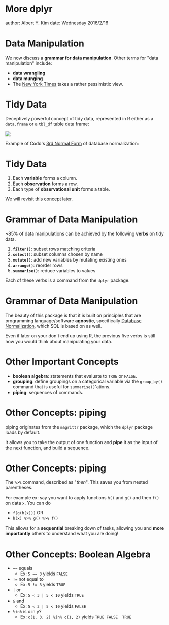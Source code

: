 More dplyr
========================================================
author: Albert Y. Kim
date: Wednesday 2016/2/16





Data Manipulation
========================================================
We now discuss a **grammar for data manipulation**.  Other terms for "data manipulation" include:

* **data wrangling**
* **data munging**
* The [New York Times](http://www.nytimes.com/2014/08/18/technology/for-big-data-scientists-hurdle-to-insights-is-janitor-work.html) takes a rather pessimistic view.



Tidy Data
========================================================

Deceptively powerful concept of tidy data, represented in R either as a `data.frame` or a `tbl_df` table data frame:

![](http://garrettgman.github.io/images/tidy-1.png) 

Example of Codd's [3rd Normal Form](https://en.wikipedia.org/wiki/Third_normal_form) of database normalization:



Tidy Data
========================================================

1. Each **variable** forms a column.
1. Each **observation** forms a row.
1. Each type of **observational unit** forms a table.

We will revisit [this concept](https://cran.r-project.org/web/packages/tidyr/vignettes/tidy-data.html) later.



Grammar of Data Manipulation
========================================================
~85% of data manipulations can be achieved by the following **verbs** on tidy data.

1. **`filter()`**: subset rows matching criteria
1. **`select()`**: subset columns chosen by name
1. **`mutate()`**: add new variables by mutating existing ones
1. **`arrange()`**: reorder rows
1. **`summarise()`**: reduce variables to values

Each of these verbs is a command from the `dplyr` package.




Grammar of Data Manipulation
========================================================
The beauty of this package is that it is built on principles that are
programming language/software **agnostic**, specifically [Database
Normalization](https://en.wikipedia.org/wiki/Database_normalization), which SQL
is based on as well.

Even if later on your don't end up using R, the previous five verbs is still how
you would think about manipulating your data.



Other Important Concepts
========================================================

* **boolean algebra**:  statements that evaluate to `TRUE` or `FALSE`.
* **grouping**: define groupings on a categorical variable via the `group_by()`
command that is useful for `summarise()`'ations.
* **piping**: sequences of commands.



Other Concepts:  piping
========================================================

piping originates from the `magrittr` package, which the `dplyr` package loads
by default.

It allows you to take the output of one function and **pipe** it as the input of
the next function, and build a sequence.



Other Concepts:  piping
========================================================

The `%>%` command, described as "_then_". This saves you from nested parentheses.

For example ex:  say you want to apply functions `h()` and `g()` and then `f()` on data `x`.  You can do

* `f(g(h(x)))` OR
* `h(x) %>% g() %>% f()`

This allows for a **sequential** breaking down of tasks, allowing you and **more
importantly** others to understand what you are doing!



Other Concepts:  Boolean Algebra
========================================================

* `==` equals
    + Ex: `5 == 3` yields `FALSE`
* `!=` not equal to
    + Ex: `5 != 3` yields `TRUE`
* `|` or
    + Ex: `5 < 3 | 5 < 10` yields `TRUE`
* `&` and
    + Ex: `5 < 3 | 5 < 10` yields `FALSE`
* `%in%` is x in y?
    + Ex:  `c(1, 3, 2) %in% c(1, 2)` yields `TRUE FALSE  TRUE`
